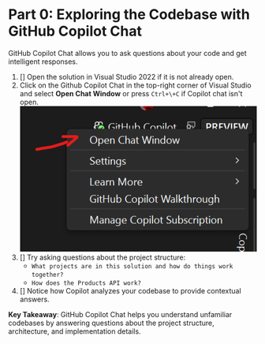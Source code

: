 # Part 0: Exploring the Codebase with GitHub Copilot Chat

GitHub Copilot Chat allows you to ask questions about your code and get intelligent responses.

1. [] Open the solution in Visual Studio 2022 if it is not already open.
1. Click on the Github Copilot Chat in the top-right corner of Visual Studio and select **Open Chat Window** or press `Ctrl+\+C` if Copilot chat isn't open.
   ![Open chat window dialog](./images/1-open-copilot-chat.png)
1. [] Try asking questions about the project structure:
   - `What projects are in this solution and how do things work together?`
   - `How does the Products API work?`
1. [] Notice how Copilot analyzes your codebase to provide contextual answers.

**Key Takeaway**: GitHub Copilot Chat helps you understand unfamiliar codebases by answering questions about the project structure, architecture, and implementation details.

